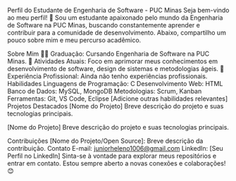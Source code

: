 Perfil do Estudante de Engenharia de Software - PUC Minas
Seja bem-vindo ao meu perfil! 👋 Sou um estudante apaixonado pelo mundo da Engenharia de Software na PUC Minas, buscando constantemente aprender e contribuir para a comunidade de desenvolvimento. Abaixo, compartilho um pouco sobre mim e meu percurso acadêmico.

Sobre Mim
👨‍🎓 Graduação: Cursando Engenharia de Software na PUC Minas.
🌱 Atividades Atuais: Foco em aprimorar meus conhecimentos em desenvolvimento de software, design de sistemas e metodologias ágeis.
💼 Experiência Profissional: Ainda não tenho experiências profissionais.
Habilidades
Linguagens de Programação: C
Desenvolvimento Web: HTML
Banco de Dados: MySQL, MongoDB
Metodologias: Scrum, Kanban
Ferramentas: Git, VS Code, Eclipse
[Adicione outras habilidades relevantes]
Projetos Destacados
[Nome do Projeto]
Breve descrição do projeto e suas tecnologias principais.

[Nome do Projeto]
Breve descrição do projeto e suas tecnologias principais.

Contribuições
[Nome do Projeto/Open Source]: Breve descrição da contribuição.
Contato
E-mail: juniorheleno1006@gmail.com
LinkedIn: [Seu Perfil no LinkedIn]
Sinta-se à vontade para explorar meus repositórios e entrar em contato. Estou sempre aberto a novas conexões e colaborações! 😊
